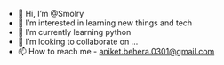 - 👋 Hi, I’m @Smolry
- 👀 I’m interested in learning new things and tech
- 🌱 I’m currently learning python
- 💞️ I’m looking to collaborate on ...
- 📫 How to reach me - aniket.behera.0301@gmail.com

<!---
Smolry/Smolry is a ✨ special ✨ repository because its `README.md` (this file) appears on your GitHub profile.
You can click the Preview link to take a look at your changes.
--->
